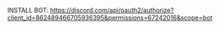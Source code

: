 INSTALL BOT: https://discord.com/api/oauth2/authorize?client_id=862489466705936395&permissions=67242016&scope=bot